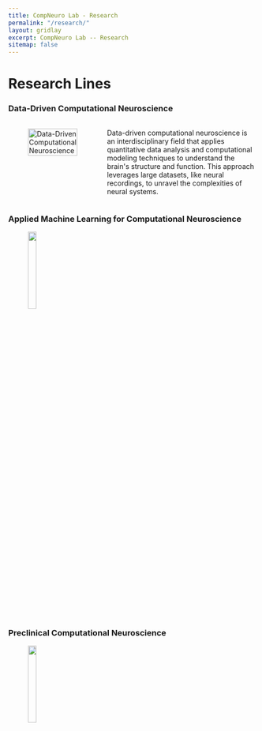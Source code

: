 ```yaml
---
title: CompNeuro Lab - Research
permalink: "/research/"
layout: gridlay
excerpt: CompNeuro Lab -- Research
sitemap: false
---
```


# Research Lines

### Data-Driven Computational Neuroscience
<div style="display: flex; align-items: flex-start;">
    <div style="flex: 0 0 20%;"><!-- Adjust the width as needed -->
    <figure>
    <img src="{{ 'images/researchpic/data_driven.png' | prepend: site.baseurl | prepend: site.url }}" alt="Data-Driven Computational Neuroscience" style="width: 100%;">
    </figure>
    </div>
    <div style="flex: 1; padding-left: 20px;"> <!-- This adds some space between the image and the text -->
    <p>Data-driven computational neuroscience is an interdisciplinary field that applies quantitative data analysis and computational modeling techniques to understand the brain's structure and function. This approach leverages large datasets, like neural recordings, to unravel the complexities of neural systems.</p>
    </div>
</div>



### Applied Machine Learning for Computational Neuroscience

<figure>
<img src="{{ site.url }}{{ site.baseurl }}/images/researchpic/machine_learning.PNG" width="20%" >
</figure>

### Preclinical Computational Neuroscience

<figure>
<img src="{{ site.url }}{{ site.baseurl }}/images/researchpic/preclinical.jpg" width="20%" >
</figure>